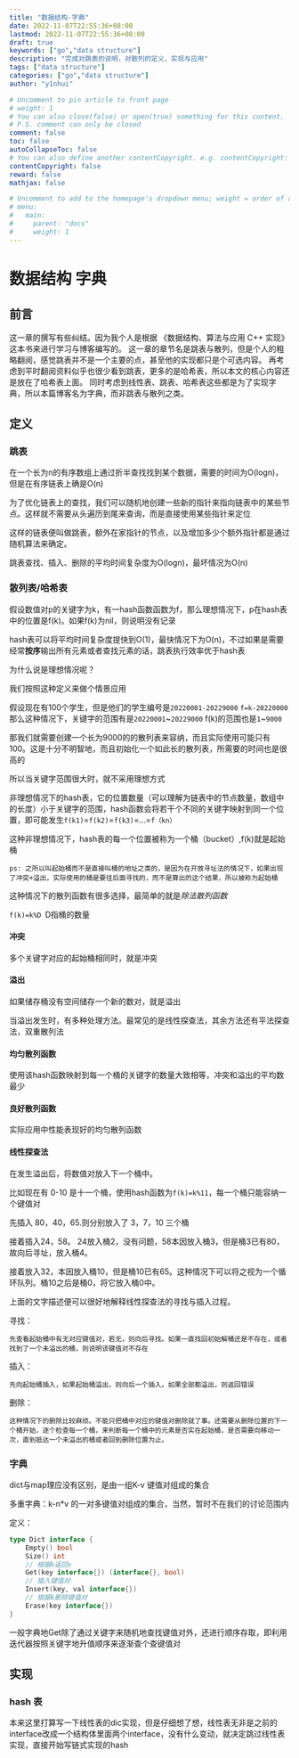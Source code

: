 ```yaml
---
title: "数据结构-字典"
date: 2022-11-07T22:55:36+08:00
lastmod: 2022-11-07T22:55:36+08:00
draft: true
keywords: ["go","data structure"]
description: "完成对跳表的说明，对散列的定义，实现与应用"
tags: ["data structure"]
categories: ["go","data structure"]
author: "y1nhui"

# Uncomment to pin article to front page
# weight: 1
# You can also close(false) or open(true) something for this content.
# P.S. comment can only be closed
comment: false
toc: false
autoCollapseToc: false
# You can also define another contentCopyright. e.g. contentCopyright: "This is another copyright."
contentCopyright: false
reward: false
mathjax: false

# Uncomment to add to the homepage's dropdown menu; weight = order of article
# menu:
#   main:
#     parent: "docs"
#     weight: 1
---
```


<!--more-->
# 数据结构 字典

## 前言

这一章的撰写有些纠结。因为我个人是根据 《数据结构、算法与应用 C++ 实现》这本书来进行学习与博客编写的。
这一章的章节名是跳表与散列，但是个人的粗略翻阅，感觉跳表并不是一个主要的点，甚至他的实现都只是个可选内容。
再考虑到平时翻阅资料似乎也很少看到跳表，更多的是哈希表，所以本文的核心内容还是放在了哈希表上面。
同时考虑到线性表、跳表、哈希表这些都是为了实现字典，所以本篇博客名为字典，而非跳表与散列之类。

## 定义

### 跳表

在一个长为n的有序数组上通过折半查找找到某个数据，需要的时间为O(logn)，但是在有序链表上确是O(n)

为了优化链表上的查找，我们可以随机地创建一些新的指针来指向链表中的某些节点。这样就不需要从头遍历到尾来查询，而是直接使用某些指针来定位

这样的链表便叫做跳表，额外在家指针的节点，以及增加多少个额外指针都是通过随机算法来确定。

跳表查找、插入、删除的平均时间复杂度为O(logn)，最坏情况为O(n)

### 散列表/哈希表

假设数值对p的关键字为k，有一hash函数函数为f，那么理想情况下，p在hash表中的位置是f(k)。如果f(k)为nil，则说明没有记录

hash表可以将平均时间复杂度提快到O(1)，最快情况下为O(n)，不过如果是需要经常**按序**输出所有元素或者查找元素的话，跳表执行效率优于hash表


为什么说是理想情况呢？

我们按照这种定义来做个情景应用

假设现在有100个学生，但是他们的学生编号是`20220001-20229000`
`f=k-20220000`
那么这种情况下，关键字的范围有是`20220001`~`20229000`
f(k)的范围也是`1`~`9000`

那我们就需要创建一个长为9000的的散列表来容纳，而且实际使用可能只有100。这是十分不明智地，而且初始化一个如此长的散列表，所需要的时间也是很高的

所以当关键字范围很大时，就不采用理想方式


非理想情况下的hash表，它的位置数量（可以理解为链表中的节点数量，数组中的长度）小于关键字的范围，hash函数会将若干个不同的关键字映射到同一个位置，即可能发生`f(k1)`=`f(k2)`=`f(k3)`=...=`f（kn）`

这种非理想情况下，hash表的每一个位置被称为一个桶（bucket）,f(k)就是起始桶

	ps: 之所以叫起始桶而不是直接叫桶的地址之类的，是因为在开放寻址法的情况下，如果出现了冲突+溢出，实际使用的桶是要往后面寻找的，而不是算出的这个结果，所以被称为起始桶

这种情况下的散列函数有很多选择，最简单的就是*除法散列函数*

`f(k)=k%D `D指桶的数量

#### 冲突

多个关键字对应的起始桶相同时，就是冲突

#### 溢出

如果储存桶没有空间储存一个新的数对，就是溢出

当溢出发生时，有多种处理方法。最常见的是线性探查法，其余方法还有平法探查法，双重散列法

#### 均匀散列函数

使用该hash函数映射到每一个桶的关键字的数量大致相等，冲突和溢出的平均数最少

#### 良好散列函数

实际应用中性能表现好的均匀散列函数

#### 线性探查法

在发生溢出后，将数值对放入下一个桶中。

比如现在有 0-10 是十一个桶，使用hash函数为`f(k)=k%11`，每一个桶只能容纳一个键值对 

先插入 80，40，65.则分别放入了 3，7，10 三个桶

接着插入24，58。 24放入桶2，没有问题，58本因放入桶3，但是桶3已有80，故向后寻址，放入桶4。

接着放入32，本因放入桶10，但是桶10已有65。这种情况下可以将之视为一个循环队列。桶10之后是桶0，将它放入桶0中。

上面的文字描述便可以很好地解释线性探查法的寻找与插入过程。

寻找：

	先查看起始桶中有无对应键值对，若无，则向后寻找。如果一直找回初始解桶还是不存在，或者找到了一个未溢出的桶，则说明该键值对不存在


插入：

	先向起始桶插入，如果起始桶溢出，则向后一个插入。如果全部都溢出，则返回错误

删除：

	这种情况下的删除比较麻烦。不能只把桶中对应的键值对删除就了事。还需要从删除位置的下一个桶开始，逐个检查每一个桶，来判断每一个桶中的元素是否实在起始桶，是否需要向移动一次，直到抵达一个未溢出的桶或者回到删除位置为止。


### 字典

dict与map理应没有区别，是由一组K-v 键值对组成的集合

多重字典：k-n*v 的一对多键值对组成的集合，当然，暂时不在我们的讨论范围内

定义：
``` go
type Dict interface {
	Empty() bool
	Size() int
	// 根据k返回v
	Get(key interface{}) (interface{}, bool)
	// 插入键值对
	Insert(key, val interface{})
	// 根据k删除键值对
	Erase(key interface{})
}
```

一般字典地Get除了通过关键字来随机地查找键值对外，还进行顺序存取，即利用迭代器按照关键字地升值顺序来逐渐查个查键值对


## 实现

### hash 表

本来这里打算写一下线性表的dic实现，但是仔细想了想，线性表无非是之前的interface改成一个结构体里面两个interface，没有什么变动，就决定跳过线性表实现，直接开始写链式实现的hash

